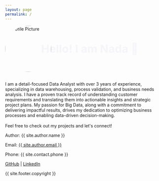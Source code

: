 ```yaml
---
layout: page
permalink: /
---
```

<div style="display: flex; align-items: center;">
    <img src="{{ '/asset/images/profile_pic1.jpg' | relative_url }}" alt="Profile Picture" style="width:150px; height:auto; border-radius: 50%;">
    <p class="animated-text" style="font-size: 36px; color: #000080; font-weight: bold; margin-left: 15px;">
        Hello! I am Nada 👋
      </p>
</div>

<style>
.animated-text {
    display: inline-block; /* To allow transformation */
    animation: slideIn 1s forwards; /* Animate the entire text */
}

/* Animation keyframes */
@keyframes slideIn {
    0% {
        transform: translateX(-50px); /* Start from the left */
        opacity: 0; /* Start invisible */
    }
    100% {
        transform: translateX(0); /* End at the original position */
        opacity: 1; /* Fully visible */
    }
}
</style>

<br>I am a detail-focused Data Analyst with over 3 years of experience, specializing in data warehousing, process validation, and business needs analysis. I have a proven track record of understanding customer requirements and translating them into actionable insights and strategic project plans. My passion for Big Data, along with a commitment to delivering impactful results, drives my dedication to optimizing business processes and enabling data-driven decision-making.
<br><br>Feel free to check out my projects and let's connect!

  <footer>
    <p>Author: {{ site.author.name }}</p>
    <p>Email: <a href="mailto:{{ site.author.email }}">{{ site.author.email }}</a></p>
    <p>Phone: {{ site.contact.phone }}</p>
    <p>
      <a href="{{ site.footer.contact.github }}" target="_blank">GitHub</a> |
      <a href="{{ site.footer.contact.linkedin }}" target="_blank">LinkedIn</a>
    </p>
    <p>{{ site.footer.copyright }}</p>
  </footer>
